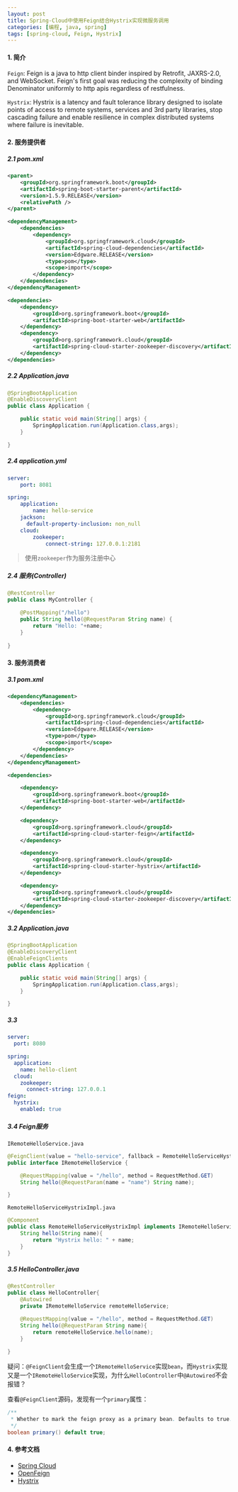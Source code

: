 ```yaml
---
layout: post
title: Spring-Cloud中使用Feign结合Hystrix实现微服务调用
categories: [编程, java, spring]
tags: [spring-cloud, Feign, Hystrix]
---
```


#### 1. 简介

`Feign`: Feign is a java to http client binder inspired by Retrofit, JAXRS-2.0, and WebSocket. Feign's first goal was reducing the complexity of binding Denominator uniformly to http apis regardless of restfulness.

`Hystrix`: Hystrix is a latency and fault tolerance library designed to isolate points of access to remote systems, services and 3rd party libraries, stop cascading failure and enable resilience in complex distributed systems where failure is inevitable.

#### 2. 服务提供者

##### 2.1 pom.xml
```xml
<parent>
    <groupId>org.springframework.boot</groupId>
    <artifactId>spring-boot-starter-parent</artifactId>
    <version>1.5.9.RELEASE</version>
    <relativePath />
</parent>

<dependencyManagement>
    <dependencies>
        <dependency>
            <groupId>org.springframework.cloud</groupId>
            <artifactId>spring-cloud-dependencies</artifactId>
            <version>Edgware.RELEASE</version>
            <type>pom</type>
            <scope>import</scope>
        </dependency>
    </dependencies>
</dependencyManagement>

<dependencies>
    <dependency>
        <groupId>org.springframework.boot</groupId>
        <artifactId>spring-boot-starter-web</artifactId>
    </dependency>
    <dependency>
        <groupId>org.springframework.cloud</groupId>
        <artifactId>spring-cloud-starter-zookeeper-discovery</artifactId>
    </dependency>
</dependencies>
```

##### 2.2 Application.java
```java
@SpringBootApplication
@EnableDiscoveryClient
public class Application {

    public static void main(String[] args) {
        SpringApplication.run(Application.class,args);
    }

}
```

##### 2.4 application.yml
```yaml
server:
    port: 8081

spring:
    application:
        name: hello-service
    jackson:
      default-property-inclusion: non_null
    cloud:
        zookeeper:
            connect-string: 127.0.0.1:2181
```

> 使用`zookeeper`作为服务注册中心

##### 2.4 服务(Controller)

```java
@RestController
public class MyController {

    @PostMapping("/hello")
    public String hello(@RequestParam String name) {
        return "Hello: "+name;
    }
    
}
```

#### 3. 服务消费者

##### 3.1 pom.xml
```xml
<dependencyManagement>
    <dependencies>
        <dependency>
            <groupId>org.springframework.cloud</groupId>
            <artifactId>spring-cloud-dependencies</artifactId>
            <version>Edgware.RELEASE</version>
            <type>pom</type>
            <scope>import</scope>
        </dependency>
    </dependencies>
</dependencyManagement>

<dependencies>

    <dependency>
        <groupId>org.springframework.boot</groupId>
        <artifactId>spring-boot-starter-web</artifactId>
    </dependency>

    <dependency>
        <groupId>org.springframework.cloud</groupId>
        <artifactId>spring-cloud-starter-feign</artifactId>
    </dependency>

    <dependency>
        <groupId>org.springframework.cloud</groupId>
        <artifactId>spring-cloud-starter-hystrix</artifactId>
    </dependency>

    <dependency>
        <groupId>org.springframework.cloud</groupId>
        <artifactId>spring-cloud-starter-zookeeper-discovery</artifactId>
    </dependency>
</dependencies>
```

##### 3.2 Application.java
```java
@SpringBootApplication
@EnableDiscoveryClient
@EnableFeignClients
public class Application {

    public static void main(String[] args) {
        SpringApplication.run(Application.class,args);
    }

}
```

##### 3.3 
```yaml
server:
  port: 8080

spring:
  application:
    name: hello-client
  cloud:
    zookeeper:
      connect-string: 127.0.0.1
feign:
  hystrix:
    enabled: true
```

##### 3.4 Feign服务

`IRemoteHelloService.java`
```java
@FeignClient(value = "hello-service", fallback = RemoteHelloServiceHystrixImpl.class)
public interface IRemoteHelloService {

    @RequestMapping(value = "/hello", method = RequestMethod.GET)
    String hello(@RequestParam(name = "name") String name);

}
```

`RemoteHelloServiceHystrixImpl.java`
```java
@Component
public class RemoteHelloServiceHystrixImpl implements IRemoteHelloService{
    String hello(String name){
        return "Hystrix hello: " + name;
    }
}
```

##### 3.5 HelloController.java

```java
@RestController
public class HelloController{
    @Autowired
    private IRemoteHelloService remoteHelloService;

    @RequestMapping(value = "/hello", method = RequestMethod.GET)
    String hello(@RequestParam String name){
        return remoteHelloService.hello(name);
    }
    
}
```

疑问：`@FeignClient`会生成一个`IRemoteHelloService`实现`bean`，而`Hystrix`实现又是一个`IRemoteHelloService`实现，为什么`HelloController`中`@Autowired`不会报错？

查看`@FeignClient`源码，发现有一个`primary`属性：
```java
/**
 * Whether to mark the feign proxy as a primary bean. Defaults to true.
 */
boolean primary() default true;
```


#### 4. 参考文档
* [Spring Cloud](http://cloud.spring.io/spring-cloud-static/Edgware.RELEASE/single/spring-cloud.html)
* [OpenFeign](https://github.com/OpenFeign/feign)
* [Hystrix](https://github.com/Netflix/hystrix)